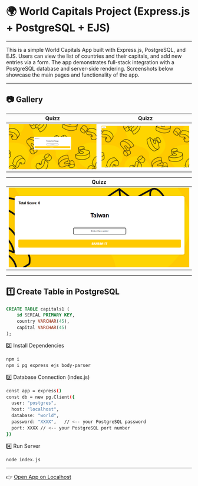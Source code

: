 # 🌍 World Capitals Project (Express.js + PostgreSQL + EJS)


---

This is a simple World Capitals App built with Express.js, PostgreSQL, and EJS.
Users can view the list of countries and their capitals, and add new entries via a form.
The app demonstrates full-stack integration with a PostgreSQL database and server-side rendering.
Screenshots below showcase the main pages and functionality of the app.

---

## 📷 Gallery

| Quizz| Quizz|
|--------|--------|
| ![pgq1](pgq1.png) | ![pgq2](pgq2.png) |

| Quizz |
|--------|
| ![pgq3](pgq3.png) |

---

## 1️⃣ Create Table in PostgreSQL
```sql
CREATE TABLE capitals1 (
    id SERIAL PRIMARY KEY,
    country VARCHAR(45),
    capital VARCHAR(45)
);
```
2️⃣ Install Dependencies
```bash
npm i
npm i pg express ejs body-parser
```

3️⃣ Database Connection (index.js)
```bash
const app = express()
const db = new pg.Client({
  user: "postgres",
  host: "localhost",
  database: "world",
  password: "XXXX",   // <-- your PostgreSQL password
  port: XXXX // <-- your PostgreSQL port number
})
```

4️⃣ Run Server
```bash
node index.js
```
---
👉 [Open App on Localhost](http://localhost:3000)
